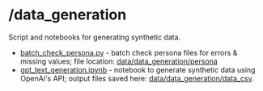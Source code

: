 /data_generation
===================
Script and notebooks for generating synthetic data.

- [batch_check_persona.py](batch_check_persona.py) - batch check persona files for errors & missing values; file location: [data/data_generation/persona](data/data_generation/persona)
- [gpt_text_generation.ipynb](gpt_text_generation.ipynb) - notebook to generate synthetic data using OpenAi's API; output files saved here: [data/data_generation/data_csv](data/data_generation/data_csv).